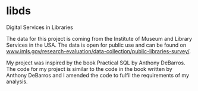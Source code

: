 # libds
Digital Services in Libraries

The data for this project is coming from the Institute of Museum and Library Services in the USA. The data is open for public use and can be found on www.imls.gov/research-evaluation/data-collection/public-libraries-survey/.

My project was inspired by the book Practical SQL by Anthony DeBarros. The code for my project is similar to the code in the book written by Anthony DeBarros and I amended the code to fulfil the requirements of my analysis.
